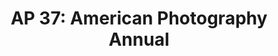 ---
attached_collection: collections/the-new-york-times.md
attached_link: 
block_aspect_ratio: aspect-4x5
blog_block_cover: https://d1sf55qlb7p6hz.cloudfront.net/rieser-ap_book2021-1.jpg
blog_header: 
caption: "The New York Times: Auctioning Off a Dead Mall"
content: >-
  I am honored to share that [**_Auctioning Off a Dead
  Mall_**](https://jesserieser.com/collections/nytimes-metrocenter) for _The New
  York Times_ has been named one of the year’s best by the [**_American
  Photography 37 Photo
  Annual_**](https://www.ai-ap.com/slideshow/AP/37/jesse-rieser/1) for
  editorial photography.


  How will the pandemic accelerate the retail apocalypse? When a mall closes,
  where does all of it’s stuff go? I set out to answer these questions at the
  recently shuttered Metrocenter mall in Phoenix, AZ.


  Congratulations to all the winners and thank you to this year’s judges:  

  Arem Duplessis, Jury Chair, Group Creative Director, Apple Inc.  

  Brian Bantog, Art Director, Nike  

  Stella Blackmon, Photo Editor, _New York Magazine_  

  Jane Clark, Photography Director, _AARP Media_  

  Vida Cornelious, Executive Creative Director, T Brand Studio/_New York
  Times_  

  Leslie dela Vega, Director of Visuals, OZY MEDIA  

  Natalia Jiménez, Picture Editor, _The Washington Post_  

  Gianmaria Schonlieb, Creative Director, Lyft  

  Philip Brian Tabuas, Photo Editor, _Bloomberg News_  

  Ronda Thompson, Web Design Consultant, Bed Bath & Beyond
date: 
news_category:
  - awards
theme_color: "#FFCC8E"
title: "AP 37: American Photography Annual"
seo:
  meta_description: 
  meta_title: 
post_blocks:
  - _bookshop_name: posts/media-row-start
    row_alignment: between
  - _bookshop_name: posts/media-element-static
    caption: 
    image: https://d1sf55qlb7p6hz.cloudfront.net/nyt-ap_blog-3.jpg
    width: '33'
  - _bookshop_name: posts/media-element-static
    caption: 
    image: https://d1sf55qlb7p6hz.cloudfront.net/nyt-ap_blog-4.jpg
    width: '33'
  - _bookshop_name: posts/media-element-static
    caption: 
    image: https://d1sf55qlb7p6hz.cloudfront.net/nyt-ap_blog-24.jpg
    width: '33'
  - _bookshop_name: posts/media-row-static
  - _bookshop_name: posts/media-element-static
    caption: 
    image: https://d1sf55qlb7p6hz.cloudfront.net/nyt-ap_blog-6.jpg
    width: '50'
  - _bookshop_name: posts/media-element-static
    caption: 
    image: https://d1sf55qlb7p6hz.cloudfront.net/nyt-ap_blog-7.jpg
    width: '50'
  - _bookshop_name: posts/media-row-static
  - _bookshop_name: posts/media-element-static
    caption: 
    image: https://d1sf55qlb7p6hz.cloudfront.net/nyt-ap_blog-9.jpg
    width: '50'
  - _bookshop_name: posts/media-element-static
    caption: 
    image: https://d1sf55qlb7p6hz.cloudfront.net/nyt-ap_blog-10.jpg
    width: '50'
  - _bookshop_name: posts/media-row-static
  - _bookshop_name: posts/media-element-static
    caption: 
    image: https://d1sf55qlb7p6hz.cloudfront.net/nyt-ap_blog-14.jpg
    width: '33'
  - _bookshop_name: posts/media-element-static
    caption: 
    image: https://d1sf55qlb7p6hz.cloudfront.net/nyt-ap_blog-16.jpg
    width: '66'
  - _bookshop_name: posts/media-row-static
  - _bookshop_name: posts/media-element-static
    caption: 
    image: https://d1sf55qlb7p6hz.cloudfront.net/nyt-ap_blog-17.jpg
    width: '66'
  - _bookshop_name: posts/media-element-static
    caption: 
    image: https://d1sf55qlb7p6hz.cloudfront.net/nyt-ap_blog-18.jpg
    width: '33'
  - _bookshop_name: posts/media-row-static
  - _bookshop_name: posts/media-element-static
    caption: 
    image: https://d1sf55qlb7p6hz.cloudfront.net/nyt-ap_blog-21.jpg
    width: '50'
  - _bookshop_name: posts/media-element-static
    caption: 
    image: https://d1sf55qlb7p6hz.cloudfront.net/nyt-ap_blog-22.jpg
    width: '50'
  - _bookshop_name: posts/media-row-static
  - _bookshop_name: posts/media-element-static
    caption: 
    image: https://d1sf55qlb7p6hz.cloudfront.net/nyt-ap_blog-25.jpg
    width: '100'
  - _bookshop_name: posts/media-row-end
blog_slider:
  - _bookshop_name: posts/media-element-url
    image: https://d1sf55qlb7p6hz.cloudfront.net/rieser-ap_book2021-3.jpg
  - _bookshop_name: posts/media-element-url
    image: https://d1sf55qlb7p6hz.cloudfront.net/rieser-ap_book2021-4.jpg
  - _bookshop_name: posts/media-element-url
    image: https://d1sf55qlb7p6hz.cloudfront.net/rieser-ap_book2021-2.jpg
  - _bookshop_name: posts/media-element-url
    image: https://d1sf55qlb7p6hz.cloudfront.net/rieser-ap_book2021-5.jpg
  - _bookshop_name: posts/media-element-url
    image: https://d1sf55qlb7p6hz.cloudfront.net/nyt-ap_blog-2.jpg
  - _bookshop_name: posts/media-element-url
    image: https://d1sf55qlb7p6hz.cloudfront.net/nyt-ap_blog-1.jpg
---